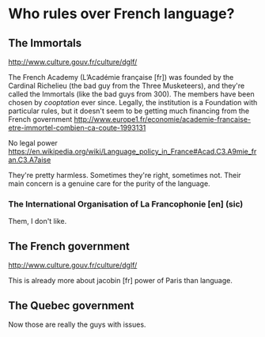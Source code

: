 Who rules over French language?
===


## The Immortals

http://www.culture.gouv.fr/culture/dglf/

The French Academy (L’Académie française [fr]) was founded by the Cardinal Richelieu (the bad guy from the Three Musketeers), and they're called the Immortals (like the bad guys from 300). The members have been chosen by *cooptation* ever since. Legally, the institution is a Foundation with particular rules, but it doesn't seem to be getting much financing from the French government
http://www.europe1.fr/economie/academie-francaise-etre-immortel-combien-ca-coute-1993131

No legal power
https://en.wikipedia.org/wiki/Language_policy_in_France#Acad.C3.A9mie_fran.C3.A7aise

They're pretty harmless. Sometimes they're right, sometimes not. Their main concern is a genuine care for the purity of the language.

### The International Organisation of La Francophonie [en] (sic)

Them, I don't like.

## The French government

http://www.culture.gouv.fr/culture/dglf/

This is already more about jacobin [fr] power of Paris than language.

## The Quebec government

Now those are really the guys with issues.
